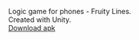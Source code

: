 Logic game for phones - Fruity Lines. <br/>
Created with Unity. <br/>
[Download apk](https://github.com/oleg-gulitsky/fruity-lines-mobile-game/raw/main/Fruity-lines.apk)
